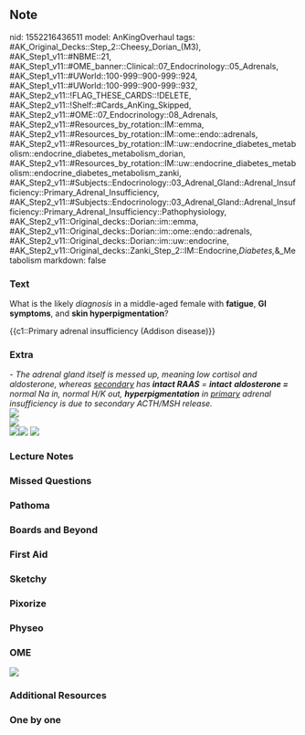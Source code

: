 ## Note
nid: 1552216436511
model: AnKingOverhaul
tags: #AK_Original_Decks::Step_2::Cheesy_Dorian_(M3), #AK_Step1_v11::#NBME::21, #AK_Step1_v11::#OME_banner::Clinical::07_Endocrinology::05_Adrenals, #AK_Step1_v11::#UWorld::100-999::900-999::924, #AK_Step1_v11::#UWorld::100-999::900-999::932, #AK_Step2_v11::!FLAG_THESE_CARDS::!DELETE, #AK_Step2_v11::!Shelf::#Cards_AnKing_Skipped, #AK_Step2_v11::#OME::07_Endocrinology::08_Adrenals, #AK_Step2_v11::#Resources_by_rotation::IM::emma, #AK_Step2_v11::#Resources_by_rotation::IM::ome::endo::adrenals, #AK_Step2_v11::#Resources_by_rotation::IM::uw::endocrine_diabetes_metabolism::endocrine_diabetes_metabolism_dorian, #AK_Step2_v11::#Resources_by_rotation::IM::uw::endocrine_diabetes_metabolism::endocrine_diabetes_metabolism_zanki, #AK_Step2_v11::#Subjects::Endocrinology::03_Adrenal_Gland::Adrenal_Insufficiency::Primary_Adrenal_Insufficiency, #AK_Step2_v11::#Subjects::Endocrinology::03_Adrenal_Gland::Adrenal_Insufficiency::Primary_Adrenal_Insufficiency::Pathophysiology, #AK_Step2_v11::Original_decks::Dorian::im::emma, #AK_Step2_v11::Original_decks::Dorian::im::ome::endo::adrenals, #AK_Step2_v11::Original_decks::Dorian::im::uw::endocrine, #AK_Step2_v11::Original_decks::Zanki_Step_2::IM::Endocrine,_Diabetes,_&_Metabolism
markdown: false

### Text
What is the likely <i>diagnosis</i> in a middle-aged female with
<b>fatigue</b>, <b>GI symptoms</b>, and <b>skin
hyperpigmentation</b>?
<div>
  {{c1::Primary adrenal insufficiency (Addison disease)}}
</div>

### Extra
<div>
  <div>
    <div>
      <div>
        <i>- The adrenal gland itself is messed up, meaning low
        cortisol and aldosterone, whereas <u>secondary</u> has
        <b>intact RAAS</b> = <b>intact</b> <b>aldosterone =</b>
        normal Na in, normal H/K out, <b>hyperpigmentation</b> in
        <u>primary</u> adrenal insufficiency is due to secondary
        ACTH/MSH release.</i>
      </div>
      <div style="font-weight: bold;"></div><b><img src=
      "ai_1358629116483.png"></b>
    </div>
  </div>
</div>
<div>
  <i><img src="pai_1358629116483.png"></i>
</div>
<div>
  <b><img src="paste-14165884473966593.jpg"></b><img src=
  "paste-4187391250137089.jpg">
  <div style="display: inline !important;">
    <div style="display: inline !important;">
      <i><img src="paste-9840401435328515.jpg"></i>
    </div>
  </div>
</div>

### Lecture Notes


### Missed Questions


### Pathoma


### Boards and Beyond


### First Aid


### Sketchy


### Pixorize


### Physeo


### OME
<div class="ome-widget">
  <a href=
  "https://onlinemeded.org/spa/endocrinology/adrenals/acquire?ref=anki">
  <img src="_OME_AnkiFlashcards_Lesson_1.png"></a>
</div>

### Additional Resources


### One by one

